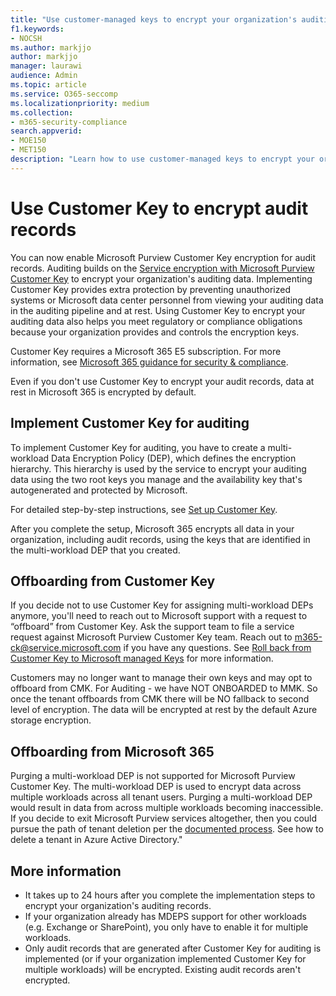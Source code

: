 ```yaml
---
title: "Use customer-managed keys to encrypt your organization's auditing data"
f1.keywords:
- NOCSH
ms.author: markjjo
author: markjjo
manager: laurawi
audience: Admin
ms.topic: article
ms.service: O365-seccomp
ms.localizationpriority: medium
ms.collection:
- m365-security-compliance
search.appverid:
- MOE150
- MET150
description: "Learn how to use customer-managed keys to encrypt your organization's audit records." 
---
```


# Use Customer Key to encrypt audit records

You can now enable Microsoft Purview Customer Key encryption for audit records. Auditing builds on the [Service encryption with Microsoft Purview Customer Key](customer-key-overview.md) to encrypt your organization's auditing data. Implementing Customer Key provides extra protection by preventing unauthorized systems or Microsoft data center personnel from viewing your auditing data in the auditing pipeline and at rest. Using Customer Key to encrypt your auditing data also helps you meet regulatory or compliance obligations because your organization provides and controls the encryption keys.

Customer Key requires a Microsoft 365 E5 subscription. For more information, see [Microsoft 365 guidance for security & compliance](/office365/servicedescriptions/microsoft-365-service-descriptions/microsoft-365-tenantlevel-services-licensing-guidance/microsoft-365-security-compliance-licensing-guidance#information-protection-customer-key-for-microsoft-365).

Even if you don't use Customer Key to encrypt your audit records, data at rest in Microsoft 365 is encrypted by default.

## Implement Customer Key for auditing

To implement Customer Key for auditing, you have to create a multi-workload Data Encryption Policy (DEP), which defines the encryption hierarchy. This hierarchy is used by the service to encrypt your auditing data using the two root keys you manage and the availability key that's autogenerated and protected by Microsoft.

For detailed step-by-step instructions, see [Set up Customer Key](customer-key-set-up.md).

After you complete the setup, Microsoft 365 encrypts all data in your organization, including audit records, using the keys that are identified in the multi-workload DEP that you created.

## Offboarding from Customer Key

If you decide not to use Customer Key for assigning multi-workload DEPs anymore, you'll need to reach out to Microsoft support with a request to “offboard” from Customer Key. Ask the support team to file a service request against Microsoft Purview Customer Key team. Reach out to m365-ck@service.microsoft.com if you have any questions. See [Roll back from Customer Key to Microsoft managed Keys](customer-key-manage.md#roll-back-from-customer-key-to-microsoft-managed-keys) for more information.

Customers may no longer want to manage their own keys and may opt to offboard from CMK.
For Auditing - we have NOT ONBOARDED to MMK. So once the tenant offboards from CMK there will be NO fallback to second level of encryption. The data will be encrypted at rest by the default Azure storage encryption.

<!--
Steps: 

- Customer reaches out to MDEPS team to offboard from CMK.

- MDEPS team offboards the customer and marks their DEPs as disabled -

- New data for the customer / tenant will not be encrypted

- Existing / Older encrypted data will be decrypted using the keys associated with the DEP

NOTE: Even after offboarding, tenant is expected to keep their pre-used encryption keys and keep the MDEPS AAD app access to the AKVs till the lifetime of their encrypted data.
-->

## Offboarding from Microsoft 365

Purging a multi-workload DEP is not supported for Microsoft Purview Customer Key. The multi-workload DEP is used to encrypt data across multiple workloads across all tenant users. Purging a multi-workload DEP would result in data from across multiple workloads becoming inaccessible. If you decide to exit Microsoft Purview services altogether, then you could pursue the path of tenant deletion per the [documented process](/azure/active-directory/enterprise-users/directory-delete-howto). See how to delete a tenant in Azure Active Directory."

<!--
- Customer in this case wants to leave the M365 eco-system and ensure all their data is purged / deleted.
- In case of "multi-workload" DEP - purging or deleting the DEP is NOT allowed by policy.
- In this case the customer would revoke access to the AKV containing the CMK keys.
The customer would proceed with the Tenant Deprovisioning process in order to fully leave the service. They may revoke keys, but not required by the process.
- This change would be reflected in ~24 hours across ALE and MDEPS after caches have expired.
- Ideally since customer is exiting the eco-system, no more audit events would be generated for the customer. However in case there are new audit events for the customer, then they will NOT be encrypted using CMK as customer has offboarded / revoked key access.
-->

## More information

- It takes up to 24 hours after you complete the implementation steps to encrypt your organization's auditing records.
- If your organization already has MDEPS support for other workloads (e.g. Exchange or SharePoint), you only have to enable it for multiple workloads.
- Only audit records that are generated after Customer Key for auditing is implemented (or if your organization implemented Customer Key for multiple workloads) will be encrypted. Existing audit records aren't encrypted.
